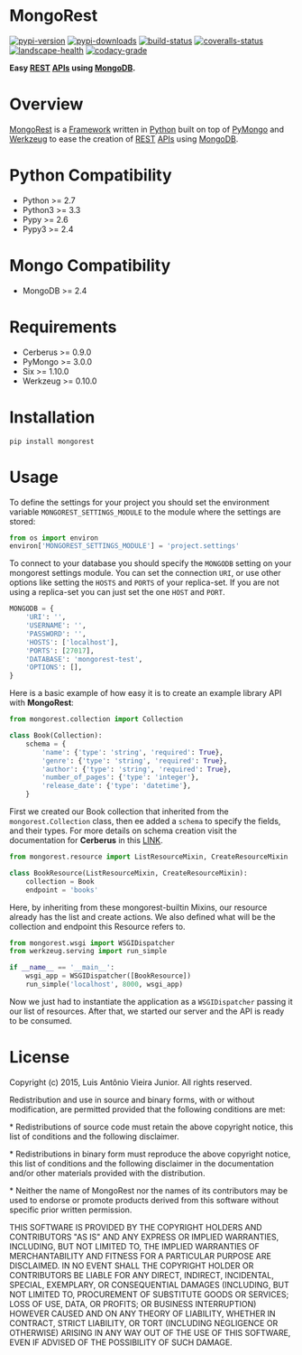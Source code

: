 # MongoRest

[![pypi-version]][pypi] [![pypi-downloads]][pypi] [![build-status]][travis] [![coveralls-status]][coveralls] [![landscape-health]][landscape] [![codacy-grade]][codacy] 

**Easy [REST][rest] [APIs][api] using [MongoDB][mongodb].**


# Overview

[MongoRest][mongorest] is a [Framework][framework] written in [Python][python] built on top of [PyMongo][pymongo] and [Werkzeug][werkzeug] to ease the creation of [REST][rest] [APIs][api] using [MongoDB][mongodb].


# Python Compatibility

* Python >= 2.7
* Python3 >= 3.3
* Pypy >= 2.6
* Pypy3 >= 2.4


# Mongo Compatibility

* MongoDB >= 2.4


# Requirements

* Cerberus >= 0.9.0
* PyMongo >= 3.0.0
* Six >= 1.10.0
* Werkzeug >= 0.10.0


# Installation

    pip install mongorest
    
    
# Usage

To define the settings for your project you should set the environment variable `MONGOREST_SETTINGS_MODULE` to the module where the settings are stored:

```python
from os import environ
environ['MONGOREST_SETTINGS_MODULE'] = 'project.settings'
```

To connect to your database you should specify the `MONGODB` setting on your mongorest settings module.
You can set the connection `URI`, or use other options like setting the `HOSTS` and `PORTS` of your replica-set.
If you are not using a replica-set you can just set the one `HOST` and `PORT`.

```python
MONGODB = {
    'URI': '',
    'USERNAME': '',
    'PASSWORD': '',
    'HOSTS': ['localhost'],
    'PORTS': [27017],
    'DATABASE': 'mongorest-test',
    'OPTIONS': [],
}
```

Here is a basic example of how easy it is to create an example library API with **MongoRest**:

```python
from mongorest.collection import Collection

class Book(Collection):
    schema = {
        'name': {'type': 'string', 'required': True},
        'genre': {'type': 'string', 'required': True},
        'author': {'type': 'string', 'required': True},
        'number_of_pages': {'type': 'integer'},
        'release_date': {'type': 'datetime'},
    }
```

First we created our Book collection that inherited from the `mongorest.Collection` class, then ee added a `schema` to specify the fields, and their types.
For more details on schema creation visit the documentation for **Cerberus** in this [LINK][cerberus].

```python
from mongorest.resource import ListResourceMixin, CreateResourceMixin

class BookResource(ListResourceMixin, CreateResourceMixin):
    collection = Book
    endpoint = 'books'
```

Here, by inheriting from these mongorest-builtin Mixins, our resource already has the list and create actions.
We also defined what will be the collection and endpoint this Resource refers to.

```python        
from mongorest.wsgi import WSGIDispatcher
from werkzeug.serving import run_simple

if __name__ == '__main__':
    wsgi_app = WSGIDispatcher([BookResource])
    run_simple('localhost', 8000, wsgi_app)
```

Now we just had to instantiate the application as a `WSGIDispatcher` passing it our list of resources.
After that, we started our server and the API is ready to be consumed.


    
# License

Copyright (c) 2015, Luis Antônio Vieira Junior.
All rights reserved.

Redistribution and use in source and binary forms, with or without
modification, are permitted provided that the following conditions are met:

\*  Redistributions of source code must retain the above copyright notice, this
    list of conditions and the following disclaimer.

\*  Redistributions in binary form must reproduce the above copyright notice,
    this list of conditions and the following disclaimer in the documentation
    and/or other materials provided with the distribution.

\*  Neither the name of MongoRest nor the names of its
    contributors may be used to endorse or promote products derived from
    this software without specific prior written permission.

THIS SOFTWARE IS PROVIDED BY THE COPYRIGHT HOLDERS AND CONTRIBUTORS "AS IS"
AND ANY EXPRESS OR IMPLIED WARRANTIES, INCLUDING, BUT NOT LIMITED TO, THE
IMPLIED WARRANTIES OF MERCHANTABILITY AND FITNESS FOR A PARTICULAR PURPOSE ARE
DISCLAIMED. IN NO EVENT SHALL THE COPYRIGHT HOLDER OR CONTRIBUTORS BE LIABLE
FOR ANY DIRECT, INDIRECT, INCIDENTAL, SPECIAL, EXEMPLARY, OR CONSEQUENTIAL
DAMAGES (INCLUDING, BUT NOT LIMITED TO, PROCUREMENT OF SUBSTITUTE GOODS OR
SERVICES; LOSS OF USE, DATA, OR PROFITS; OR BUSINESS INTERRUPTION) HOWEVER
CAUSED AND ON ANY THEORY OF LIABILITY, WHETHER IN CONTRACT, STRICT LIABILITY,
OR TORT (INCLUDING NEGLIGENCE OR OTHERWISE) ARISING IN ANY WAY OUT OF THE USE
OF THIS SOFTWARE, EVEN IF ADVISED OF THE POSSIBILITY OF SUCH DAMAGE.

[pypi-version]: https://img.shields.io/pypi/v/MongoRest.svg
[pypi-downloads]: https://img.shields.io/pypi/dm/MongoRest.svg
[pypi]: https://pypi.python.org/pypi/mongorest

[build-status]: https://travis-ci.org/lvieirajr/mongorest.svg?branch=master
[travis]: https://travis-ci.org/lvieirajr/mongorest

[coveralls-status]: https://coveralls.io/repos/lvieirajr/mongorest/badge.svg?branch=master
[coveralls]: https://coveralls.io/r/lvieirajr/mongorest?branch=master

[landscape-health]: https://landscape.io/github/lvieirajr/mongorest/master/landscape.svg?style=flat
[landscape]: https://landscape.io/github/lvieirajr/mongorest/master

[codacy-grade]: https://www.codacy.com/project/badge/de84ced5bfa241b3a1a64f73146a03e3
[codacy]: https://www.codacy.com/app/lvieira/mongorest

[rest]: https://en.wikipedia.org/wiki/Rest
[api]: https://en.wikipedia.org/wiki/Application_programming_interface
[mongodb]: https://www.mongodb.org/

[mongorest]: https://github.com/lvieirajr/mongorest/
[framework]: https://en.wikipedia.org/wiki/Software_framework
[python]: https://www.python.org/
[pymongo]: https://github.com/mongodb/mongo-python-driver/ 
[werkzeug]: http://werkzeug.pocoo.org/
[cerberus]: http://cerberus.readthedocs.io/
